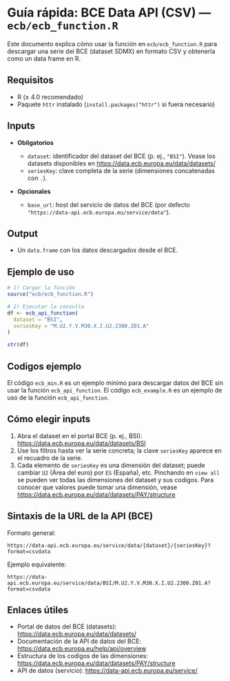 # Guía rápida: BCE Data API (CSV) — `ecb/ecb_function.R`

Este documento explica cómo usar la función en `ecb/ecb_function.R` para descargar una serie del BCE (dataset SDMX) en formato CSV y obtenerla como un data frame en R.

## Requisitos
- R (≥ 4.0 recomendado)
- Paquete `httr` instalado (`install.packages("httr")` si fuera necesario)


## Inputs
- **Obligatorios**
  - `dataset`: identificador del dataset del BCE (p. ej., `"BSI"`). Vease los datasets disponibles en https://data.ecb.europa.eu/data/datasets/
  - `seriesKey`: clave completa de la serie (dimensiones concatenadas con `.`).

- **Opcionales**
  - `base_url`: host del servicio de datos del BCE (por defecto `"https://data-api.ecb.europa.eu/service/data"`).

## Output
- Un `data.frame` con los datos descargados desde el BCE.


## Ejemplo de uso
```r
# 1) Cargar la función
source("ecb/ecb_function.R")

# 2) Ejecutar la consulta
df <- ecb_api_function(
  dataset = "BSI",
  seriesKey = "M.U2.Y.V.M30.X.I.U2.2300.Z01.A"
)

str(df)
```
## Codigos ejemplo 
El código `ecb_min.R` es un ejemplo mínimo para descargar datos del BCE sin usar la función `ecb_api_function`.
El código `ecb_example.R` es un ejemplo de uso de la función `ecb_api_function`.

## Cómo elegir inputs
1) Abra el dataset en el portal BCE (p. ej., BSI): https://data.ecb.europa.eu/data/datasets/BSI
2) Use los filtros hasta ver la serie concreta; la clave `seriesKey` aparece en el recuadro de la serie.
3) Cada elemento de `seriesKey` es una dimensión del dataset; puede cambiar `U2` (Área del euro) por `ES` (España), etc. Pinchando en `view all` se pueden ver todas las dimensiones del dataset y sus codigos. Para conocer que valores puede tomar una dimensión, vease https://data.ecb.europa.eu/data/datasets/PAY/structure

## Sintaxis de la URL de la API (BCE)
Formato general:
```
https://data-api.ecb.europa.eu/service/data/{dataset}/{seriesKey}?format=csvdata
```

Ejemplo equivalente:
```
https://data-api.ecb.europa.eu/service/data/BSI/M.U2.Y.V.M30.X.I.U2.2300.Z01.A?format=csvdata
```

## Enlaces útiles
- Portal de datos del BCE (datasets): https://data.ecb.europa.eu/data/datasets/
- Documentación de la API de datos del BCE: https://data.ecb.europa.eu/help/api/overview
- Estructura de los codigos de las dimensiones: https://data.ecb.europa.eu/data/datasets/PAY/structure
- API de datos (servicio): https://data-api.ecb.europa.eu/service/


